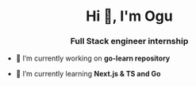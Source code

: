 <!-- ### Hi there 👋 -->

<!--
**ogu89/ogu89** is a ✨ _special_ ✨ repository because its `README.md` (this file) appears on your GitHub profile.

Here are some ideas to get you started:

- 🔭 I’m currently working on ...
- 🌱 I’m currently learning ...
- 👯 I’m looking to collaborate on ...
- 🤔 I’m looking for help with ...
- 💬 Ask me about ...
- 📫 How to reach me: ...
- 😄 Pronouns: ...
- ⚡ Fun fact: ...
-->
<h1 align="center">Hi 👋,  I'm Ogu</h1>
<h3 align="center">Full Stack engineer internship</h3>

<!-- <p align="left"> <img src="https://komarev.com/ghpvc/?username=ogu89&label=Profile%20views&color=0e75b6&style=flat" alt="ogu89" /> </p> -->

- 🔭 I’m currently working on **go-learn repository**

- 🌱 I’m currently learning **Next.js & TS and Go**

<!-- <h3 align="left">Connect with me:</h3> -->
<p align="left">
</p>
